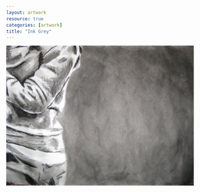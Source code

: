 ```yaml
---
layout: artwork
resource: true
categories: [artwork]
title: "Ink Grey"
---
```


![screenshot](/artwork/ink_grey/ink_grey.jpg)